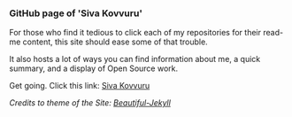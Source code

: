### GitHub page of 'Siva Kovvuru'

For those who find it tedious to click each of my repositories for their read-me content, this site should ease some of that trouble.

It also hosts a lot of ways you can find information about me, a quick summary, and a display of Open Source work.

Get going. Click this link: [Siva Kovvuru](https://lazymindz.github.io/)

*Credits to theme of the Site: [Beautiful-Jekyll](https://github.com/daattali/beautiful-jekyll)*
